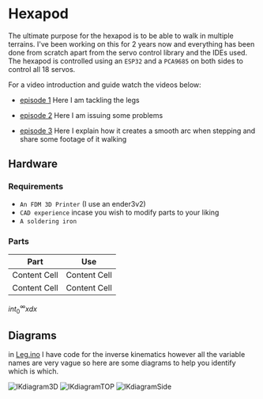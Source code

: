 # Hexapod

The ultimate purpose for the hexapod is to be able to walk in multiple terrains.
I've been working on this for 2 years now and everything has been done from scratch apart from the servo control library and the IDEs used.
The hexapod is controlled using an `ESP32` and a `PCA9685` on both sides to control all 18 servos.

For a video introduction and guide watch the videos below:
  - [episode 1](https://www.youtube.com/watch?v=Y2SkA0lwIdg)
    Here I am tackling the legs

  - [episode 2](https://www.youtube.com/watch?v=KBEews2-PPQ)
    Here I am issuing some problems
    
  - [episode 3](https://www.youtube.com/watch?v=KYlweOxck5U)
    Here I explain how it creates a smooth arc when stepping and share some footage of it walking

## Hardware
### Requirements
  - `An FDM 3D Printer` (I use an ender3v2)
  - `CAD experience` incase you wish to modify parts to your liking
  - `A soldering iron`
### Parts
  | Part  | Use |
  | ----- | --- |
  | Content Cell  | Content Cell  |
  | Content Cell  | Content Cell  |
  
  $int_{0}^{\infty} x dx$



## Diagrams

in [Leg.ino](https://github.com/marcuscw/Hexapod/blob/main/HexapodESP32/Leg.ino) I have code for the inverse kinematics however all the variable names are very vague so here are some diagrams to help you identify which is which.

![IKdiagram3D](https://user-images.githubusercontent.com/59029701/194750931-4ebb3173-77f8-49c2-b223-9b08e427c842.jpg)
![IKdiagramTOP](https://user-images.githubusercontent.com/59029701/194750799-57d6da29-e047-4dfb-b61f-939cb031b969.jpg)
![IKdiagramSide](https://user-images.githubusercontent.com/59029701/194750801-5e077e23-9713-4215-8c6d-226e757891e5.jpg)
